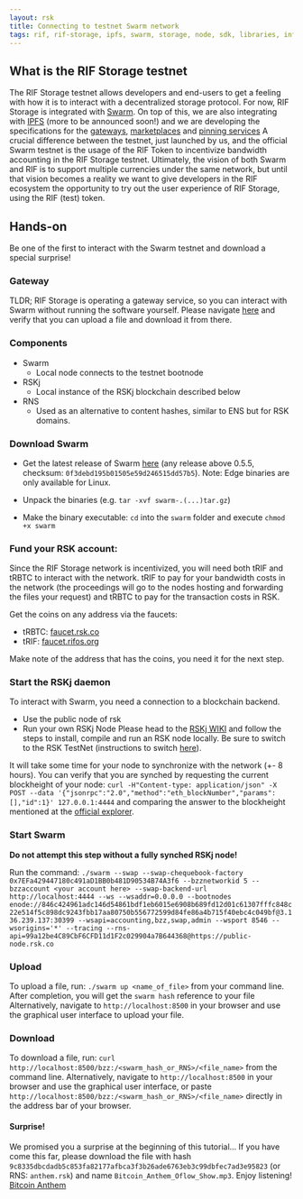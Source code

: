 ```yaml
---
layout: rsk
title: Connecting to testnet Swarm network
tags: rif, rif-storage, ipfs, swarm, storage, node, sdk, libraries, infrastructure, protocols, mvp, design, rbtc, defi, decentralized, quick-start, guides, tutorial, networks, dapps, tools, rsk, ethereum, smart-contracts, install, get-started, how-to, mainnet, testnet, contracts, wallets, web3, crypto
---
```


## What is the RIF Storage testnet

The RIF Storage testnet allows developers and end-users to get a feeling with how it is to interact with a decentralized storage protocol. For now, RIF Storage is integrated with [Swarm](https://swarm.ethereum.org/). On top of this, we are also integrating with [IPFS](https://ipfs.io/) (more to be announced soon!) and we are developing the specifications for the [gateways](https://www.rifos.org/gateways), [marketplaces](https://www.rifos.org/marketplace) and [pinning services](https://docs.ipfs.io/guides/concepts/pinning/)
A crucial difference between the testnet, just launched by us, and the official Swarm testnet is the usage of the RIF Token to incentivize bandwidth accounting in the RIF Storage testnet. Ultimately, the vision of both Swarm and RIF is to support multiple currencies under the same network, but until that vision becomes a reality we want to give developers in the RIF ecosystem the opportunity to try out the user experience of RIF Storage, using the RIF (test) token.

## Hands-on

Be one of the first to interact with the Swarm testnet and download a special surprise!

### Gateway

TLDR; RIF Storage is operating a gateway service, so you can interact with Swarm without running the software yourself. Please navigate [here](https://swarm.rifgateways.org/) and verify that you can upload a file and download it from there.

### Components

- Swarm
  - Local node connects to the testnet bootnode
- RSKj
  - Local instance of the RSKj blockchain described below
- RNS
  - Used as an alternative to content hashes, similar to ENS but for RSK domains.

### Download Swarm

- Get the latest release of Swarm [here](https://swarm.ethereum.org/downloads) (any release above 0.5.5, checksum: `0f3debd195b01505e59d246515dd57b5`). Note: Edge binaries are only available for Linux.

- Unpack the binaries (e.g. `tar -xvf swarm-.(...)tar.gz`)
- Make the binary executable: `cd` into the `swarm` folder and execute `chmod +x swarm`

### Fund your RSK account:

Since the RIF Storage network is incentivized, you will need both tRIF and tRBTC to interact with the network. tRIF to pay for your bandwidth costs in the network (the proceedings will go to the nodes hosting and forwarding the files your request) and tRBTC to pay for the transaction costs in RSK.

Get the coins on any address via the faucets:
- tRBTC: [faucet.rsk.co](https://faucet.rsk.co/)
- tRIF: [faucet.rifos.org](https://faucet.rifos.org/)

Make note of the address that has the coins, you need it for the next step.

### Start the RSKj daemon

To interact with Swarm, you need a connection to a blockchain backend.

- Use the public node of rsk
- Run your own RSKj Node
Please head to the [RSKj WIKI](https://github.com/rsksmart/rskj/wiki) and follow the steps to install, compile and run an RSK node locally. Be sure to switch to the RSK TestNet (instructions to switch [here](https://github.com/rsksmart/rskj/wiki/Switching-networks)).

It will take some time for your node to synchronize with the network (+- 8 hours). You can verify that you are synched by requesting the current blockheight of your node:
`curl -H"Content-type: application/json" -X POST --data '{"jsonrpc":"2.0","method":"eth_blockNumber","params":[],"id":1}' 127.0.0.1:4444` and comparing the answer to the blockheight mentioned at the [official explorer](https://explorer.testnet.rsk.co/).

### Start Swarm

**Do not attempt this step without a fully synched RSKj node!**

Run the command:
`./swarm --swap --swap-chequebook-factory 0x7EFa429447180c491aD1BB0b481D90534B74A3f6 --bzznetworkid 5 --bzzaccount <your account here> --swap-backend-url http://localhost:4444 --ws --wsaddr=0.0.0.0 --bootnodes enode://846c424961adc146d54861bdf1eb6015e6908b689fd12d01c61307fffc848c22e514f5c898dc9243fbb17aa80750b556772599d84fe86a4b715f40ebc4c049bf@3.136.239.137:30399 --wsapi=accounting,bzz,swap,admin --wsport 8546 --wsorigins='*' --tracing --rns-api=99a12be4C89CbF6CFD11d1F2c029904a7B644368@https://public-node.rsk.co`

### Upload

To upload a file, run: `./swarm up <name_of_file>` from your command line. After completion, you will get the `swarm hash` reference to your file
Alternatively, navigate to `http://localhost:8500` in your browser and use the graphical user interface to upload your file.

### Download

To download a file, run: `curl http://localhost:8500/bzz:/<swarm_hash_or_RNS>/<file_name>` from the command line. Alternatively, navigate to `http://localhost:8500` in your browser and use the graphical user interface, or paste `http://localhost:8500/bzz:/<swarm_hash_or_RNS>/<file_name>` directly in the address bar of your browser.

#### Surprise!

We promised you a surprise at the beginning of this tutorial... If you have come this far, please download the file with hash `9c8335dbcdadb5c853fa82177afbca3f3b26ade6763eb3c99dbfec7ad3e95823` (or RNS: `anthem.rsk`) and name `Bitcoin_Anthem_Oflow_Show.mp3`. Enjoy listening!
[Bitcoin Anthem](https://swarm.rifgateways.org/bzz:/anthem.rsk/Bitcoin_Anthem_Oflow_Show.mp3)
